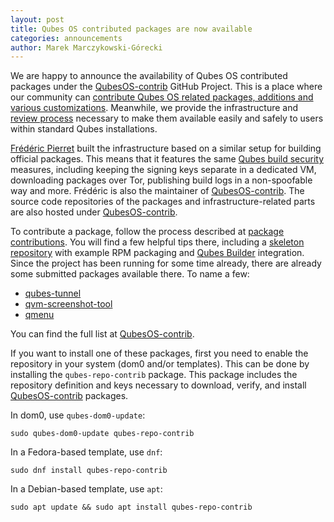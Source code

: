 ```yaml
---
layout: post
title: Qubes OS contributed packages are now available
categories: announcements
author: Marek Marczykowski-Górecki
---
```


We are happy to announce the availability of Qubes OS contributed packages under the [QubesOS-contrib] GitHub Project. This is a place where our community can [contribute Qubes OS related packages, additions and various customizations][package-contrib]. Meanwhile, we provide the infrastructure and [review process] necessary to make them available easily and safely to users within standard Qubes installations.

[Frédéric Pierret] built the infrastructure based on a similar setup for building official packages. This means that it features the same [Qubes build security] measures, including keeping the signing keys separate in a dedicated VM, downloading packages over Tor, publishing build logs in a non-spoofable way and more. Frédéric is also the maintainer of [QubesOS-contrib].
The source code repositories of the packages and infrastructure-related parts are also hosted under [QubesOS-contrib].

To contribute a package, follow the process described at [package contributions]. You will find a few helpful tips there, including a [skeleton repository] with example RPM packaging and [Qubes Builder] integration.
Since the project has been running for some time already, there are already some submitted packages available there. To name a few:

 - [qubes-tunnel]
 - [qvm-screenshot-tool]
 - [qmenu]

You can find the full list at [QubesOS-contrib].

If you want to install one of these packages, first you need to enable the repository in your system (dom0 and/or templates). This can be done by installing the `qubes-repo-contrib` package. This package includes the repository definition and keys necessary to download, verify, and install [QubesOS-contrib] packages.

In dom0, use `qubes-dom0-update`:

    sudo qubes-dom0-update qubes-repo-contrib

In a Fedora-based template, use `dnf`:

    sudo dnf install qubes-repo-contrib

In a Debian-based template, use `apt`:

    sudo apt update && sudo apt install qubes-repo-contrib


[QubesOS-contrib]: https://github.com/QubesOS-contrib/
[package-contrib]: /doc/package-contributions/
[review process]: https://qubes-doc-rst.readthedocs.io/en/latest/developer/general/package-contributions.html#review-procedure
[Frédéric Pierret]: /team/#fr%C3%A9d%C3%A9ric-pierret
[Qubes build security]: /news/2016/05/30/build-security/
[package contributions]: /doc/package-contributions/
[skeleton repository]: https://github.com/QubesOS-contrib/qubes-skeleton/
[Qubes Builder]: /doc/qubes-builder/
[qubes-tunnel]: https://github.com/QubesOS-contrib/qubes-tunnel
[qvm-screenshot-tool]: https://github.com/QubesOS-contrib/qubes-qvm-screenshot-tool
[qmenu]: https://github.com/QubesOS-contrib/qmenu
